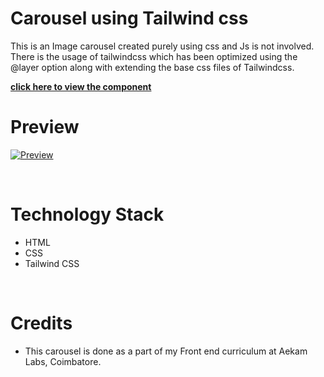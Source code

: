 
# Carousel using Tailwind css
This is an Image carousel created purely using css and Js is not involved.
There is the usage of tailwindcss which has been optimized using the @layer option along with extending the base css files of Tailwindcss.

[**click here to view the component**](https://harishkumaaran.github.io/Carousel/)
&nbsp;

# Preview
[![Preview](https://cdn.loom.com/sessions/thumbnails/a4500258ed2949a093f7a23b9fcec039-00001.gif)](https://www.loom.com/share/a4500258ed2949a093f7a23b9fcec039 "Preview")

&nbsp;

# Technology Stack
- HTML
- CSS
- Tailwind CSS

&nbsp;

# Credits
- This carousel is done as a part of my Front end curriculum at Aekam Labs, Coimbatore.
